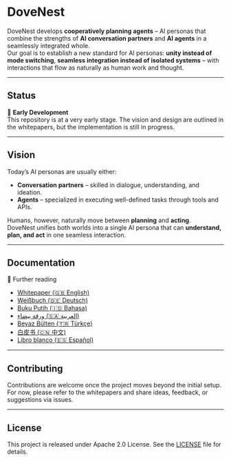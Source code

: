 # DoveNest

DoveNest develops **cooperatively planning agents** – AI personas that combine the strengths of **AI conversation partners** and **AI agents** in a seamlessly integrated whole.  
Our goal is to establish a new standard for AI personas: **unity instead of mode switching**, **seamless integration instead of isolated systems** – with interactions that flow as naturally as human work and thought.

---

## Status

🚧 **Early Development**  
This repository is at a very early stage. The vision and design are outlined in the whitepapers, but the implementation is still in progress.

---

## Vision

Today’s AI personas are usually either:

- **Conversation partners** – skilled in dialogue, understanding, and ideation.
- **Agents** – specialized in executing well-defined tasks through tools and APIs.

Humans, however, naturally move between **planning** and **acting**.  
DoveNest unifies both worlds into a single AI persona that can **understand, plan, and act** in one seamless interaction.

---

## Documentation

📄 Further reading

- [Whitepaper (🇬🇧 English)](docs/dovenest-en.md)
- [Weißbuch (🇩🇪 Deutsch)](docs/dovenest-de.md)
- [Buku Putih (🇮🇩 Bahasa)](docs/dovenest-id.md)
- [ورقة بيضاء (🇸🇦 العربية)](docs/dovenest-ar.md)
- [Beyaz Bülten (🇹🇷 Türkçe)](docs/dovenest-tr.md)
- [白皮书 (🇨🇳 中文)](docs/dovenest-zh.md)
- [Libro blanco (🇪🇸 Español)](docs/dovenest-es.md)

---

## Contributing

Contributions are welcome once the project moves beyond the initial setup.  
For now, please refer to the whitepapers and share ideas, feedback, or suggestions via issues.

---

## License

This project is released under Apache 2.0 License. See the [LICENSE](LICENSE) file for details.
